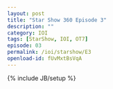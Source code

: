 ```yaml
---
layout: post
title: "Star Show 360 Episode 3"
description: ""
category: IOI
tags: [StarShow, IOI, OT7]
episode: 03
permalink: /ioi/starshow/E3
openload-id: fUvMxtBsVqA
---
```

{% include JB/setup %}
